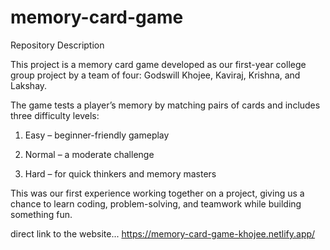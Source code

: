 # memory-card-game

Repository Description

This project is a memory card game developed as our first-year college group project by a team of four: Godswill Khojee, Kaviraj, Krishna, and Lakshay.

The game tests a player’s memory by matching pairs of cards and includes three difficulty levels:

1. Easy – beginner-friendly gameplay

2. Normal – a moderate challenge

3. Hard – for quick thinkers and memory masters

This was our first experience working together on a project, giving us a chance to learn coding, problem-solving, and teamwork while building something fun.

direct link to the website...
https://memory-card-game-khojee.netlify.app/
